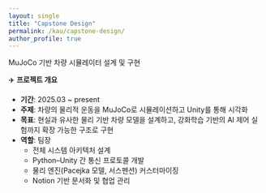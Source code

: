 ```yaml
---
layout: single
title: "Capstone Design"
permalink: /kau/capstone-design/
author_profile: true
---
```


MuJoCo 기반 차량 시뮬레이터 설계 및 구현

✈️ **프로젝트 개요**  
- **기간**: 2025.03 ~ present  
- **주제**: 차량의 물리적 운동을 MuJoCo로 시뮬레이션하고 Unity를 통해 시각화  
- **목표**: 현실과 유사한 물리 기반 차량 모델을 설계하고, 강화학습 기반의 AI 제어 실험까지 확장 가능한 구조로 구현  
- **역할**: 팀장  
  - 전체 시스템 아키텍처 설계  
  - Python–Unity 간 통신 프로토콜 개발  
  - 물리 엔진(Pacejka 모델, 서스펜션) 커스터마이징  
  - Notion 기반 문서화 및 협업 관리
